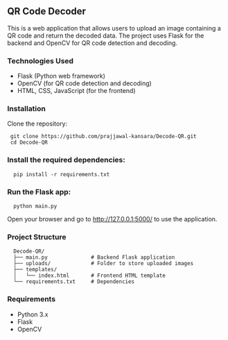 ## QR Code Decoder
This is a web application that allows users to upload an image containing a QR code and return the decoded data. The project uses Flask for the backend and OpenCV for QR code detection and decoding.

### Technologies Used

 - Flask (Python web framework)
 - OpenCV (for QR code detection and decoding)
 - HTML, CSS, JavaScript (for the frontend)

### Installation
 Clone the repository:

     git clone https://github.com/prajjawal-kansara/Decode-QR.git
     cd Decode-QR
 
### Install the required dependencies:

      pip install -r requirements.txt

### Run the Flask app:

      python main.py

Open your browser and go to http://127.0.0.1:5000/ to use the application.

### Project Structure

      Decode-QR/
      ├── main.py              # Backend Flask application
      ├── uploads/             # Folder to store uploaded images
      ├── templates/
      │   └── index.html       # Frontend HTML template
      └── requirements.txt     # Dependencies

### Requirements

  - Python 3.x
  - Flask
  - OpenCV
